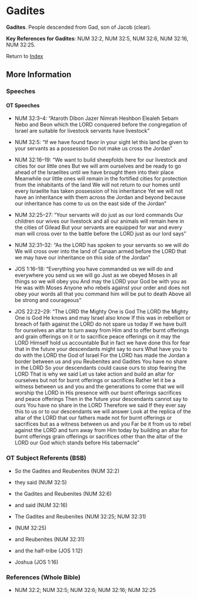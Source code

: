 # Gadites
**Gadites**. 
People descended from Gad, son of Jacob (clear). 


**Key References for Gadites**: 
NUM 32:2, NUM 32:5, NUM 32:6, NUM 32:16, NUM 32:25. 






Return to [Index](00-Index.md)

## More Information

### Speeches

#### OT Speeches

* NUM 32:3–4: “Ataroth Dibon Jazer Nimrah Heshbon Elealeh Sebam Nebo and Beon which the LORD conquered before the congregation of Israel are suitable for livestock servants have livestock”

* NUM 32:5: “If we have found favor in your sight let this land be given to your servants as a possession Do not make us cross the Jordan”

* NUM 32:16–19: “We want to build sheepfolds here for our livestock and cities for our little ones But we will arm ourselves and be ready to go ahead of the Israelites until we have brought them into their place Meanwhile our little ones will remain in the fortified cities for protection from the inhabitants of the land We will not return to our homes until every Israelite has taken possession of his inheritance Yet we will not have an inheritance with them across the Jordan and beyond because our inheritance has come to us on the east side of the Jordan”

* NUM 32:25–27: “Your servants will do just as our lord commands Our children our wives our livestock and all our animals will remain here in the cities of Gilead But your servants are equipped for war and every man will cross over to the battle before the LORD just as our lord says”

* NUM 32:31–32: “As the LORD has spoken to your servants so we will do We will cross over into the land of Canaan armed before the LORD that we may have our inheritance on this side of the Jordan”

* JOS 1:16–18: “Everything you have commanded us we will do and everywhere you send us we will go Just as we obeyed Moses in all things so we will obey you And may the LORD your God be with you as He was with Moses Anyone who rebels against your order and does not obey your words all that you command him will be put to death Above all be strong and courageous”

* JOS 22:22–29: “The LORD the Mighty One is God The LORD the Mighty One is God He knows and may Israel also know If this was in rebellion or breach of faith against the LORD do not spare us today If we have built for ourselves an altar to turn away from Him and to offer burnt offerings and grain offerings on it or to sacrifice peace offerings on it may the LORD Himself hold us accountable But in fact we have done this for fear that in the future your descendants might say to ours What have you to do with the LORD the God of Israel For the LORD has made the Jordan a border between us and you Reubenites and Gadites You have no share in the LORD So your descendants could cause ours to stop fearing the LORD That is why we said Let us take action and build an altar for ourselves but not for burnt offerings or sacrifices Rather let it be a witness between us and you and the generations to come that we will worship the LORD in His presence with our burnt offerings sacrifices and peace offerings Then in the future your descendants cannot say to ours You have no share in the LORD Therefore we said If they ever say this to us or to our descendants we will answer Look at the replica of the altar of the LORD that our fathers made not for burnt offerings or sacrifices but as a witness between us and you Far be it from us to rebel against the LORD and turn away from Him today by building an altar for burnt offerings grain offerings or sacrifices other than the altar of the LORD our God which stands before His tabernacle”

### OT Subject Referents (BSB)

* So the Gadites and Reubenites (NUM 32:2)

* they said (NUM 32:5)

* the Gadites and Reubenites (NUM 32:6)

* and said (NUM 32:16)

* The Gadites and Reubenites (NUM 32:25; NUM 32:31)

*  (NUM 32:25)

* and Reubenites (NUM 32:31)

* and the half-tribe (JOS 1:12)

* Joshua (JOS 1:16)



### References (Whole Bible)

* NUM 32:2; NUM 32:5; NUM 32:6; NUM 32:16; NUM 32:25



